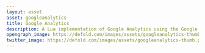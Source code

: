 ```yaml
---
layout: asset
asset: googleanalytics
title: Google Analytics
description: A Lua implementation of Google Analytics using the Google Analytics Measurement Protocol.
opengraph_image: https://defold.com/images/assets/googleanalytics-thumb.png
twitter_image: https://defold.com/images/assets/googleanalytics-thumb.png
---
```

